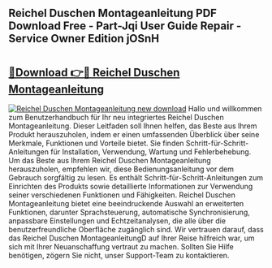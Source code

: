 ## Reichel Duschen Montageanleitung PDF Download Free - Part-Jqi User Guide Repair - Service Owner Edition jOSnH

# <h2><a href="http://df79eb.blite.top/?on=Reichel+Duschen+Montageanleitung">🔗Download 👉🔴 Reichel Duschen Montageanleitung</a></h2>

[![Reichel Duschen Montageanleitung new download](https://i.imgur.com/lujVjoI.png)](http://df79eb.blite.top/?on=Reichel+Duschen+Montageanleitung)
Hallo und willkommen zum Benutzerhandbuch für Ihr neu integriertes Reichel Duschen Montageanleitung. Dieser Leitfaden soll Ihnen helfen, das Beste aus Ihrem Produkt herauszuholen, indem er einen umfassenden Überblick über seine Merkmale, Funktionen und Vorteile bietet. Sie finden Schritt-für-Schritt-Anleitungen für Installation, Verwendung, Wartung und Fehlerbehebung. Um das Beste aus Ihrem Reichel Duschen Montageanleitung herauszuholen, empfehlen wir, diese Bedienungsanleitung vor dem Gebrauch sorgfältig zu lesen. Es enthält Schritt-für-Schritt-Anleitungen zum Einrichten des Produkts sowie detaillierte Informationen zur Verwendung seiner verschiedenen Funktionen und Fähigkeiten. Reichel Duschen Montageanleitung bietet eine beeindruckende Auswahl an erweiterten Funktionen, darunter Sprachsteuerung, automatische Synchronisierung, anpassbare Einstellungen und Echtzeitanalysen, die alle über die benutzerfreundliche Oberfläche zugänglich sind. Wir vertrauen darauf, dass das Reichel Duschen MontageanleitungD auf Ihrer Reise hilfreich war, um sich mit Ihrer Neuanschaffung vertraut zu machen. Sollten Sie Hilfe benötigen, zögern Sie nicht, unser Support-Team zu kontaktieren.
